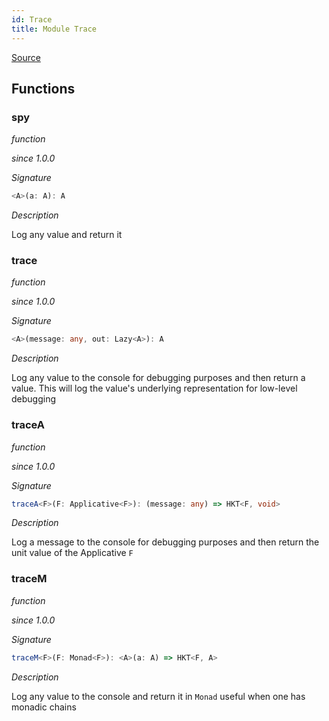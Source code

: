 ```yaml
---
id: Trace
title: Module Trace
---
```


[Source](https://github.com/gcanti/fp-ts/blob/master/src/Trace.ts)

## Functions

### spy

_function_

_since 1.0.0_

_Signature_

```ts
<A>(a: A): A
```

_Description_

Log any value and return it

### trace

_function_

_since 1.0.0_

_Signature_

```ts
<A>(message: any, out: Lazy<A>): A
```

_Description_

Log any value to the console for debugging purposes and then return a value. This will log the value's underlying
representation for low-level debugging

### traceA

_function_

_since 1.0.0_

_Signature_

```ts
traceA<F>(F: Applicative<F>): (message: any) => HKT<F, void>
```

_Description_

Log a message to the console for debugging purposes and then return the unit value of the Applicative `F`

### traceM

_function_

_since 1.0.0_

_Signature_

```ts
traceM<F>(F: Monad<F>): <A>(a: A) => HKT<F, A>
```

_Description_

Log any value to the console and return it in `Monad` useful when one has monadic chains
